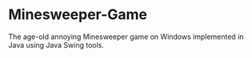 # Minesweeper-Game
The age-old annoying Minesweeper game on Windows implemented in Java using Java Swing tools.
